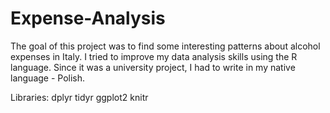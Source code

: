 # Expense-Analysis

The goal of this project was to find some interesting patterns about alcohol expenses in Italy. 
I tried to improve my data analysis skills using the R language.
Since it was a university project, I had to write in my native language - Polish.

Libraries:
dplyr
tidyr
ggplot2
knitr
